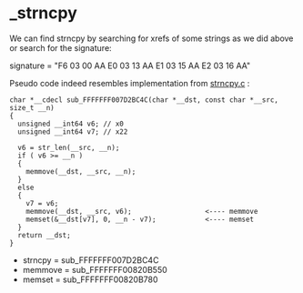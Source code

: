# _strncpy

We can find strncpy by searching for xrefs of some strings as we did above or search for the signature:

signature = "F6 03 00 AA E0 03 13 AA E1 03 15 AA E2 03 16 AA"

Pseudo code indeed resembles implementation from [strncpy.c](xnu-6153.141.1/osfmk/arm/strncpy.c) :

~~~
char *__cdecl sub_FFFFFFF007D2BC4C(char *__dst, const char *__src, size_t __n)
{
  unsigned __int64 v6; // x0
  unsigned __int64 v7; // x22

  v6 = str_len(__src, __n);
  if ( v6 >= __n )
  {
    memmove(__dst, __src, __n);
  }
  else
  {
    v7 = v6;
    memmove(__dst, __src, v6);                  <---- memmove
    memset(&__dst[v7], 0, __n - v7);            <---- memset
  }
  return __dst;
}
~~~

- strncpy = sub_FFFFFFF007D2BC4C
- memmove = sub_FFFFFFF00820B550
- memset  = sub_FFFFFFF00820B780
